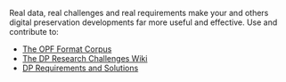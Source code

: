Real data, real challenges and real requirements make your and others digital preservation developments far more useful and effective. Use and contribute to:
* [The OPF Format Corpus](https://github.com/openplanets/format-corpus)
* [The DP Research Challenges Wiki](http://sokrates.ifs.tuwien.ac.at/wiki/index.php/Main_Page)
* [DP Requirements and Solutions](http://wiki.opf-labs.org/display/REQ/Digital+Preservation+and+Data+Curation+Requirements+and+Solutions)

